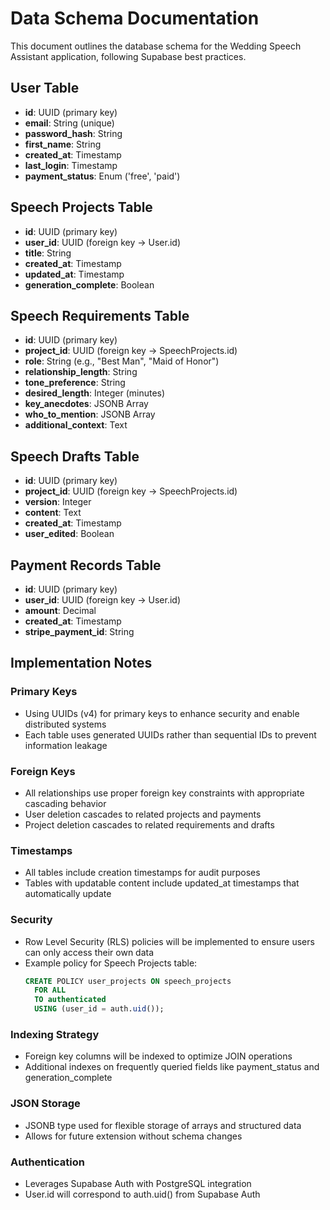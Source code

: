 # Data Schema Documentation

This document outlines the database schema for the Wedding Speech Assistant application, following Supabase best practices.

## User Table
- **id**: UUID (primary key)
- **email**: String (unique)
- **password_hash**: String
- **first_name**: String
- **created_at**: Timestamp
- **last_login**: Timestamp
- **payment_status**: Enum ('free', 'paid')

## Speech Projects Table
- **id**: UUID (primary key)
- **user_id**: UUID (foreign key → User.id)
- **title**: String
- **created_at**: Timestamp
- **updated_at**: Timestamp
- **generation_complete**: Boolean

## Speech Requirements Table
- **id**: UUID (primary key)
- **project_id**: UUID (foreign key → SpeechProjects.id)
- **role**: String (e.g., "Best Man", "Maid of Honor")
- **relationship_length**: String
- **tone_preference**: String
- **desired_length**: Integer (minutes)
- **key_anecdotes**: JSONB Array
- **who_to_mention**: JSONB Array
- **additional_context**: Text

## Speech Drafts Table
- **id**: UUID (primary key)
- **project_id**: UUID (foreign key → SpeechProjects.id)
- **version**: Integer
- **content**: Text
- **created_at**: Timestamp
- **user_edited**: Boolean

## Payment Records Table
- **id**: UUID (primary key)
- **user_id**: UUID (foreign key → User.id)
- **amount**: Decimal
- **created_at**: Timestamp
- **stripe_payment_id**: String

## Implementation Notes

### Primary Keys
- Using UUIDs (v4) for primary keys to enhance security and enable distributed systems
- Each table uses generated UUIDs rather than sequential IDs to prevent information leakage

### Foreign Keys
- All relationships use proper foreign key constraints with appropriate cascading behavior
- User deletion cascades to related projects and payments
- Project deletion cascades to related requirements and drafts

### Timestamps
- All tables include creation timestamps for audit purposes
- Tables with updatable content include updated_at timestamps that automatically update

### Security
- Row Level Security (RLS) policies will be implemented to ensure users can only access their own data
- Example policy for Speech Projects table:
  ```sql
  CREATE POLICY user_projects ON speech_projects 
    FOR ALL 
    TO authenticated 
    USING (user_id = auth.uid());
  ```

### Indexing Strategy
- Foreign key columns will be indexed to optimize JOIN operations
- Additional indexes on frequently queried fields like payment_status and generation_complete

### JSON Storage
- JSONB type used for flexible storage of arrays and structured data
- Allows for future extension without schema changes

### Authentication
- Leverages Supabase Auth with PostgreSQL integration
- User.id will correspond to auth.uid() from Supabase Auth 